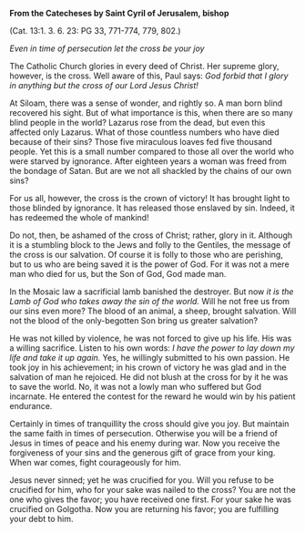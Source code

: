 

**From the Catecheses by Saint Cyril of Jerusalem, bishop**

(Cat. 13:1. 3. 6. 23: PG 33, 771-774, 779, 802.)

_Even in time of persecution let the cross be your joy_

The Catholic Church glories in every deed of Christ. Her supreme glory, however, is the cross. Well aware of this, Paul says: _God forbid that I glory in anything but the cross of our Lord Jesus Christ!_

At Siloam, there was a sense of wonder, and rightly so. A man born blind recovered his sight. But of what importance is this, when there are so many blind people in the world? Lazarus rose from the dead, but even this affected only Lazarus. What of those countless numbers who have died because of their sins? Those five miraculous loaves fed five thousand people. Yet this is a small number compared to those all over the world who were starved by ignorance. After eighteen years a woman was freed from the bondage of Satan. But are we not all shackled by the chains of our own sins?

For us all, however, the cross is the crown of victory! It has brought light to those blinded by ignorance. It has released those enslaved by sin. Indeed, it has redeemed the whole of mankind!

Do not, then, be ashamed of the cross of Christ; rather, glory in it. Although it is a stumbling block to the Jews and folly to the Gentiles, the message of the cross is our salvation. Of course it is folly to those who are perishing, but to us who are being saved it is the power of God. For it was not a mere man who died for us, but the Son of God, God made man.

In the Mosaic law a sacrificial lamb banished the destroyer. But now _it is the Lamb of God who takes away the sin of the world._ Will he not free us from our sins even more? The blood of an animal, a sheep, brought salvation. Will not the blood of the only-begotten Son bring us greater salvation?

He was not killed by violence, he was not forced to give up his life. His was a willing sacrifice. Listen to his own words: _I have the power to lay down my life and take it up again._ Yes, he willingly submitted to his own passion. He took joy in his achievement; in his crown of victory he was glad and in the salvation of man he rejoiced. He did not blush at the cross for by it he was to save the world. No, it was not a lowly man who suffered but God incarnate. He entered the contest for the reward he would win by his patient endurance.

Certainly in times of tranquillity the cross should give you joy. But maintain the same faith in times of persecution. Otherwise you will be a friend of Jesus in times of peace and his enemy during war. Now you receive the forgiveness of your sins and the generous gift of grace from your king. When war comes, fight courageously for him.

Jesus never sinned; yet he was crucified for you. Will you refuse to be crucified for him, who for your sake was nailed to the cross? You are not the one who gives the favor; you have received one first. For your sake he was crucified on Golgotha. Now you are returning his favor; you are fulfilling your debt to him.

